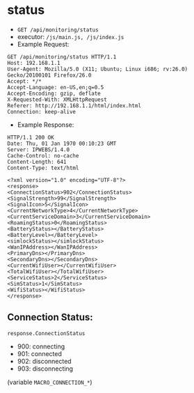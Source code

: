 # status

- `GET /api/monitoring/status`
- executor: `/js/main.js, /js/index.js`
- Example Request:
```
GET /api/monitoring/status HTTP/1.1
Host: 192.168.1.1
User-Agent: Mozilla/5.0 (X11; Ubuntu; Linux i686; rv:26.0) Gecko/20100101 Firefox/26.0
Accept: */*
Accept-Language: en-US,en;q=0.5
Accept-Encoding: gzip, deflate
X-Requested-With: XMLHttpRequest
Referer: http://192.168.1.1/html/index.html
Connection: keep-alive
```
- Example Response:
```
HTTP/1.1 200 OK
Date: Thu, 01 Jan 1970 00:10:23 GMT
Server: IPWEBS/1.4.0
Cache-Control: no-cache
Content-Length: 641
Content-Type: text/html

<?xml version="1.0" encoding="UTF-8"?>
<response>
<ConnectionStatus>902</ConnectionStatus>
<SignalStrength>99</SignalStrength>
<SignalIcon>5</SignalIcon>
<CurrentNetworkType>4</CurrentNetworkType>
<CurrentServiceDomain>3</CurrentServiceDomain>
<RoamingStatus>0</RoamingStatus>
<BatteryStatus></BatteryStatus>
<BatteryLevel></BatteryLevel>
<simlockStatus></simlockStatus>
<WanIPAddress></WanIPAddress>
<PrimaryDns></PrimaryDns>
<SecondaryDns></SecondaryDns>
<CurrentWifiUser></CurrentWifiUser>
<TotalWifiUser></TotalWifiUser>
<ServiceStatus>2</ServiceStatus>
<SimStatus>1</SimStatus>
<WifiStatus></WifiStatus>
</response>
```

## Connection Status:

`response.ConnectionStatus`

- 900: connecting
- 901: connected
- 902: disconnected
- 903: disconnecting

(variable `MACRO_CONNECTION_*`)
